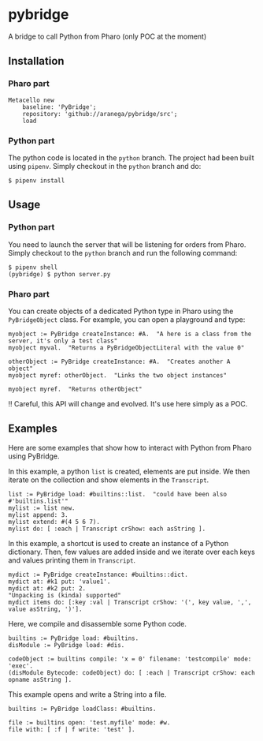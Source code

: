 # pybridge
A bridge to call Python from Pharo (only POC at the moment)


## Installation

### Pharo part

```smalltalk
Metacello new
	baseline: 'PyBridge';
	repository: 'github://aranega/pybridge/src';
	load
```


### Python part

The python code is located in the `python` branch.
The project had been built using `pipenv`. Simply checkout in the `python` branch and do:

```
$ pipenv install
```

## Usage

### Python part

You need to launch the server that will be listening for orders from Pharo.
Simply checkout to the `python` branch and run the following command:

```
$ pipenv shell
(pybridge) $ python server.py
```

### Pharo part

You can create objects of a dedicated Python type in Pharo using the `PyBridgeObject` class.
For example, you can open a playground and type:

```smalltalk
myobject := PyBridge createInstance: #A.  "A here is a class from the server, it's only a test class"
myobject myval.  "Returns a PyBridgeObjectLiteral with the value 0"

otherObject := PyBridge createInstance: #A.  "Creates another A object"
myobject myref: otherObject.  "Links the two object instances"

myobject myref.  "Returns otherObject"
```

!! Careful, this API will change and evolved.
It's use here simply as a POC.

## Examples

Here are some examples that show how to interact with Python from Pharo using PyBridge.

In this example, a python `list` is created, elements are put inside.
We then iterate on the collection and show elements in the `Transcript`.

```smalltalk
list := PyBridge load: #builtins::list.  "could have been also #'builtins.list'"
mylist := list new.
mylist append: 3.
mylist extend: #(4 5 6 7).
mylist do: [ :each | Transcript crShow: each asString ].
```

In this example, a shortcut is used to create an instance of a Python dictionary.
Then, few values are added inside and we iterate over each keys and values printing them in `Transcript`.

```smalltalk
mydict := PyBridge createInstance: #builtins::dict.
mydict at: #k1 put: 'value1'.
mydict at: #k2 put: 2.
"Unpacking is (kinda) supported"
mydict items do: [:key :val | Transcript crShow: '(', key value, ',', value asString, ')'].
```

Here, we compile and disassemble some Python code.

```smalltalk
builtins := PyBridge load: #builtins.
disModule := PyBridge load: #dis.

codeObject := builtins compile: 'x = 0' filename: 'testcompile' mode: 'exec'.
(disModule Bytecode: codeObject) do: [ :each | Transcript crShow: each opname asString ].
```

This example opens and write a String into a file.

```smalltalk
builtins := PyBridge loadClass: #builtins.

file := builtins open: 'test.myfile' mode: #w.
file with: [ :f | f write: 'test' ].
```
